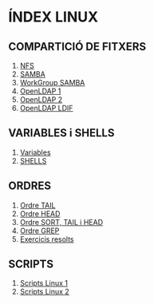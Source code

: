 # ÍNDEX LINUX

## COMPARTICIÓ DE FITXERS
1. [NFS](md/NFS.md)
2. [SAMBA](../md/SAMBA.md)
3. [WorkGroup SAMBA](../md/WorkGroupSAMBA.md)
4. [OpenLDAP 1](../md/OpenLDAP(I).md)
5. [OpenLDAP 2](../md/OpenLDAP(II).md)
6. [OpenLDAP LDIF](../md/ExempleLDIF-LDAP.md   ) 

## VARIABLES i SHELLS
1. [Variables](../md/variables.md)
2. [SHELLS](../md/shells.md)
   
## ORDRES
1. [Ordre TAIL](../md/tail.md)
2. [Ordre HEAD](../md/head.md)
3. [Ordre SORT, TAIL i HEAD](../md/sort_tail_head.md)
4. [Ordre GREP](../md/grepResolts.md)
5. [Exercicis resolts](../md/preguntes1.md)
   
## SCRIPTS
1. [Scripts Linux 1](../md/repasExercicisScripts.md)
2. [Scripts Linux 2](../md/repasExercicisScriptsII.md)

 

